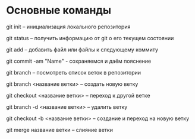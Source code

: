 # Основные команды

git init – инициализация локального репозитория

git status – получить информацию от git о его текущем состоянии

git add – добавить файл или файлы к следующему коммиту

git commit -am "Name" - сохраняемся и даём пояснение

git branch – посмотреть список веток в репозитории

git branch <название ветки> – создать новую ветку

git checkout <название ветки> – переход к другой ветке

git branch -d <название ветки> – удалить ветку

git checkout -b <название ветки> – создание и переход на новую ветку

git merge название ветки – слияние ветки
